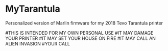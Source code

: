 # MyTarantula
Personalized version of Marlin firmware for my 2018 Tevo Tarantula printer

#THIS IS INTENDED FOR MY OWN PERSONAL USE
#IT MAY DAMAGE YOUR PRINTER
#IT MAY SET YOUR HOUSE ON FIRE
#IT MAY CALL AN ALIEN INVASION
#YOUR CALL

